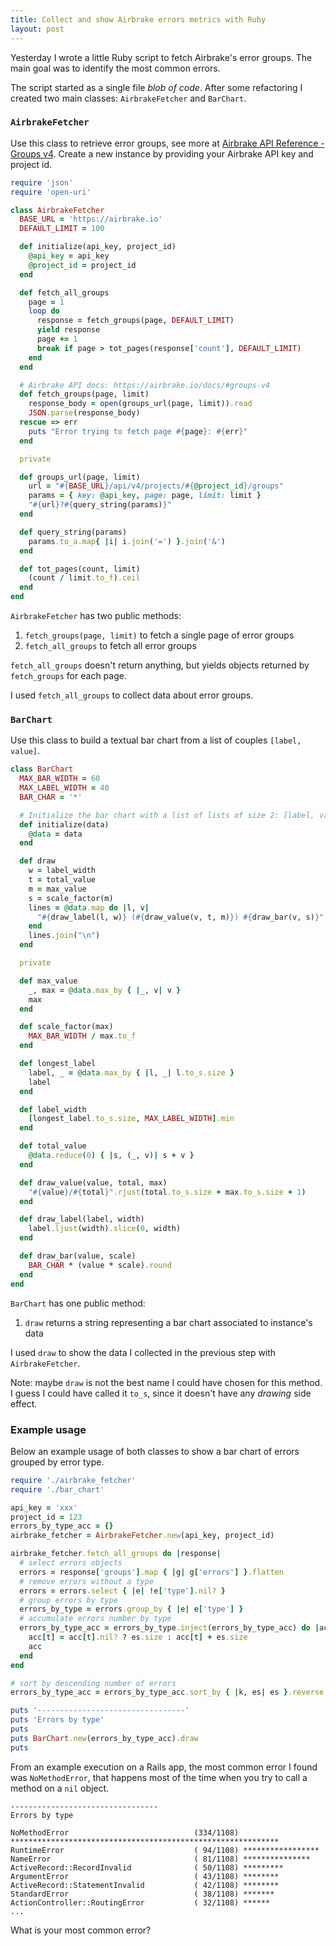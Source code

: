 ```yaml
---
title: Collect and show Airbrake errors metrics with Ruby
layout: post
---
```


Yesterday I wrote a little Ruby script to fetch Airbrake's error groups. The
main goal was to identify the most common errors.

The script started as a single file *blob of code*. After some refactoring I
created two main classes: `AirbrakeFetcher` and `BarChart`.

### `AirbrakeFetcher`

Use this class to retrieve error groups, see more at [Airbrake API Reference -
Groups v4](https://airbrake.io/docs/#groups-v4). Create a new instance by
providing your Airbrake API key and project id.

```ruby
require 'json'
require 'open-uri'

class AirbrakeFetcher
  BASE_URL = 'https://airbrake.io'
  DEFAULT_LIMIT = 100

  def initialize(api_key, project_id)
    @api_key = api_key
    @project_id = project_id
  end

  def fetch_all_groups
    page = 1
    loop do
      response = fetch_groups(page, DEFAULT_LIMIT)
      yield response
      page += 1
      break if page > tot_pages(response['count'], DEFAULT_LIMIT)
    end
  end

  # Airbrake API docs: https://airbrake.io/docs/#groups-v4
  def fetch_groups(page, limit)
    response_body = open(groups_url(page, limit)).read
    JSON.parse(response_body)
  rescue => err
    puts "Error trying to fetch page #{page}: #{err}"
  end

  private

  def groups_url(page, limit)
    url = "#{BASE_URL}/api/v4/projects/#{@project_id}/groups"
    params = { key: @api_key, page: page, limit: limit }
    "#{url}?#{query_string(params)}"
  end

  def query_string(params)
    params.to_a.map{ |i| i.join('=') }.join('&')
  end

  def tot_pages(count, limit)
    (count / limit.to_f).ceil
  end
end
```

`AirbrakeFetcher` has two public methods:

1. `fetch_groups(page, limit)` to fetch a single page of error groups
1. `fetch_all_groups` to fetch all error groups

`fetch_all_groups` doesn't return anything, but yields objects returned by
`fetch_groups` for each page.

I used `fetch_all_groups` to collect data about error groups.

### `BarChart`

Use this class to build a textual bar chart from a list of couples `[label,
value]`.

```ruby
class BarChart
  MAX_BAR_WIDTH = 60
  MAX_LABEL_WIDTH = 40
  BAR_CHAR = '*'

  # Initialize the bar chart with a list of lists of size 2: [label, value]
  def initialize(data)
    @data = data
  end

  def draw
    w = label_width
    t = total_value
    m = max_value
    s = scale_factor(m)
    lines = @data.map do |l, v|
      "#{draw_label(l, w)} (#{draw_value(v, t, m)}) #{draw_bar(v, s)}"
    end
    lines.join("\n")
  end

  private

  def max_value
    _, max = @data.max_by { |_, v| v }
    max
  end

  def scale_factor(max)
    MAX_BAR_WIDTH / max.to_f
  end

  def longest_label
    label, _ = @data.max_by { |l, _| l.to_s.size }
    label
  end

  def label_width
    [longest_label.to_s.size, MAX_LABEL_WIDTH].min
  end

  def total_value
    @data.reduce(0) { |s, (_, v)| s + v }
  end

  def draw_value(value, total, max)
    "#{value}/#{total}".rjust(total.to_s.size + max.to_s.size + 1)
  end

  def draw_label(label, width)
    label.ljust(width).slice(0, width)
  end

  def draw_bar(value, scale)
    BAR_CHAR * (value * scale).round
  end
end
```

`BarChart` has one public method:

1. `draw` returns a string representing a bar chart associated to instance's
   data

I used `draw` to show the data I collected in the previous step with
`AirbrakeFetcher`.

Note: maybe `draw` is not the best name I could have chosen for this method. I
guess I could have called it `to_s`, since it doesn't have any *drawing* side
effect.

### Example usage

Below an example usage of both classes to show a bar chart of errors grouped by
error type.

```ruby
require './airbrake_fetcher'
require './bar_chart'

api_key = 'xxx'
project_id = 123
errors_by_type_acc = {}
airbrake_fetcher = AirbrakeFetcher.new(api_key, project_id)

airbrake_fetcher.fetch_all_groups do |response|
  # select errors objects
  errors = response['groups'].map { |g| g['errors'] }.flatten
  # remove errors without a type
  errors = errors.select { |e| !e['type'].nil? }
  # group errors by type
  errors_by_type = errors.group_by { |e| e['type'] }
  # accumulate errors number by type
  errors_by_type_acc = errors_by_type.inject(errors_by_type_acc) do |acc, (t, es)|
    acc[t] = acc[t].nil? ? es.size : acc[t] + es.size
    acc
  end
end

# sort by descending number of errors
errors_by_type_acc = errors_by_type_acc.sort_by { |k, es| es }.reverse

puts '---------------------------------'
puts 'Errors by type'
puts
puts BarChart.new(errors_by_type_acc).draw
puts
```

From an example execution on a Rails app, the most common error I found was
`NoMethodError`, that happens most of the time when you try to call a method on
a `nil` object.

```
---------------------------------
Errors by type

NoMethodError                            (334/1108) ************************************************************
RuntimeError                             ( 94/1108) *****************
NameError                                ( 81/1108) ***************
ActiveRecord::RecordInvalid              ( 50/1108) *********
ArgumentError                            ( 43/1108) ********
ActiveRecord::StatementInvalid           ( 42/1108) ********
StandardError                            ( 38/1108) *******
ActionController::RoutingError           ( 32/1108) ******
...
```

What is your most common error?
